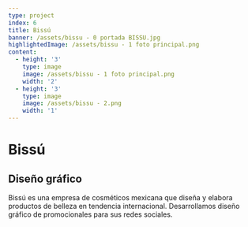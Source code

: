 ```yaml
---
type: project
index: 6
title: Bissú
banner: /assets/bissu - 0 portada BISSU.jpg
highlightedImage: /assets/bissu - 1 foto principal.png
content:
  - height: '3'
    type: image
    image: /assets/bissu - 1 foto principal.png
    width: '2'
  - height: '3'
    type: image
    image: /assets/bissu - 2.png
    width: '1'
---
```

# Bissú

## Diseño gráfico

Bissú es una empresa de cosméticos mexicana que diseña y elabora productos de belleza en tendencia internacional. Desarrollamos diseño gráfico de promocionales para sus redes sociales.
